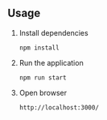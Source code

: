 ## Usage
1. Install dependencies
    ```
    npm install
    ```
2.  Run the application
     ```
    npm run start    
    ```
   
3. Open browser
    ```
    http://localhost:3000/
    ```

